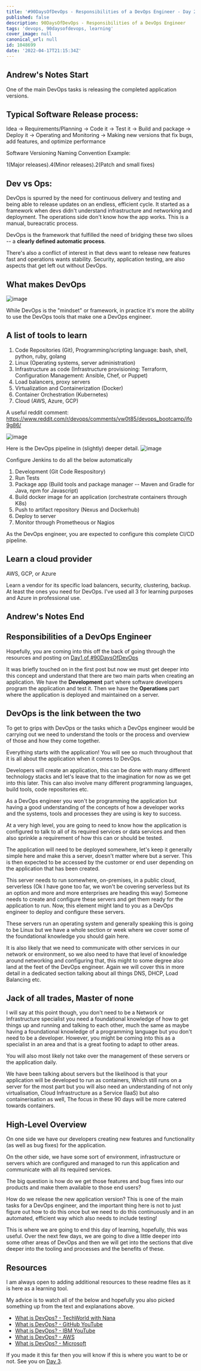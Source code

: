 ```yaml
---
title: '#90DaysOfDevOps - Responsibilities of a DevOps Engineer - Day 2'
published: false
description: 90DaysOfDevOps - Responsibilities of a DevOps Engineer
tags: 'devops, 90daysofdevops, learning'
cover_image: null
canonical_url: null
id: 1048699
date: '2022-04-17T21:15:34Z'
---
```


## Andrew's Notes Start

One of the main DevOps tasks is releasing the completed application versions.

## **Typical Software Release process:**

Idea -> Requirements/Planning -> Code it -> Test it -> Build and package -> Deploy it -> Operating and Monitoring -> Making new versions that fix bugs, add features, and optimize performance

Software Versioning Naming Convention Example:

1(Major releases).4(Minor releases).2(Patch and small fixes)


## **Dev vs Ops:**

DevOps is spurred by the need for continuous delivery and testing and being able to release updates on an endless, efficient cycle. It started as a framework when devs didn't understand infrastructure and networking and deployment. The operations side don't know how the app works. This is a manual, bureacratic process. 

DevOps is the framework that fulfilled the need of bridging these two siloes -- a **clearly defined automatic process**.

There's also a conflict of interest in that devs want to release new features fast and operations wants stability. Security, application testing, are also aspects that get left out without DevOps.

## **What makes DevOps**
![image](https://github.com/user-attachments/assets/c548bf4a-492e-4ba6-8a76-e1721d501b26)

While DevOps is the "mindset" or framework, in practice it's more the ability to use the DevOps tools that make one a DevOps engineer.

## A list of tools to learn
1. Code Repositories (Git), Programming/scripting language: bash, shell, python, ruby, golang
2. Linux (Operating systems, server administration)
3. Infrastructure as code (Infrastructure provisioning: Terraform, Configuration Management: Ansible, Chef, or Puppet)
4. Load balancers, proxy servers
5. Virtualization and Containerization (Docker)
6. Container Orchestration (Kubernetes)
7. Cloud (AWS, Azure, GCP)

A useful reddit comment: https://www.reddit.com/r/devops/comments/vw0t85/devops_bootcamp/ifo9g86/ 

![image](https://github.com/user-attachments/assets/34cabf36-7c3d-4a87-8e43-7727211f3d4a)


Here is the DevOps pipeline in (slightly) deeper detail.
![image](https://github.com/user-attachments/assets/4be186a2-706f-4763-9bec-0cce3b5a4110)

Configure Jenkins to do all the below automatically

1. Development (Git Code Respository)
2. Run Tests
3. Package app (Build tools and package manager -- Maven and Gradle for Java, npm for Javascript)
4. Build docker image for an application (orchestrate containers through K8s)
5. Push to artifact repository (Nexus and Dockerhub)
6. Deploy to server
7. Monitor through Prometheous or Nagios

As the DevOps engineer, you are expected to configure this complete CI/CD pipeline.

## Learn a cloud provider
AWS, GCP, or Azure

Learn a vendor for its specific load balancers, security, clustering, backup. At least the ones you need for DevOps. I've used all 3 for learning purposes and Azure in professional use.

## Andrew's Notes End


## Responsibilities of a DevOps Engineer

Hopefully, you are coming into this off the back of going through the resources and posting on [Day1 of #90DaysOfDevOps](day01.md)

It was briefly touched on in the first post but now we must get deeper into this concept and understand that there are two main parts when creating an application. We have the **Development** part where software developers program the application and test it. Then we have the **Operations** part where the application is deployed and maintained on a server.

## DevOps is the link between the two

To get to grips with DevOps or the tasks which a DevOps engineer would be carrying out we need to understand the tools or the process and overview of those and how they come together.

Everything starts with the application! You will see so much throughout that it is all about the application when it comes to DevOps.

Developers will create an application, this can be done with many different technology stacks and let's leave that to the imagination for now as we get into this later. This can also involve many different programming languages, build tools, code repositories etc.

As a DevOps engineer you won't be programming the application but having a good understanding of the concepts of how a developer works and the systems, tools and processes they are using is key to success.

At a very high level, you are going to need to know how the application is configured to talk to all of its required services or data services and then also sprinkle a requirement of how this can or should be tested.

The application will need to be deployed somewhere, let's keep it generally simple here and make this a server, doesn't matter where but a server. This is then expected to be accessed by the customer or end user depending on the application that has been created.

This server needs to run somewhere, on-premises, in a public cloud, serverless (Ok I have gone too far, we won't be covering serverless but its an option and more and more enterprises are heading this way) Someone needs to create and configure these servers and get them ready for the application to run. Now, this element might land to you as a DevOps engineer to deploy and configure these servers.

These servers run an operating system and generally speaking this is going to be Linux but we have a whole section or week where we cover some of the foundational knowledge you should gain here.

It is also likely that we need to communicate with other services in our network or environment, so we also need to have that level of knowledge around networking and configuring that, this might to some degree also land at the feet of the DevOps engineer. Again we will cover this in more detail in a dedicated section talking about all things DNS, DHCP, Load Balancing etc.

## Jack of all trades, Master of none

I will say at this point though, you don't need to be a Network or Infrastructure specialist you need a foundational knowledge of how to get things up and running and talking to each other, much the same as maybe having a foundational knowledge of a programming language but you don't need to be a developer. However, you might be coming into this as a specialist in an area and that is a great footing to adapt to other areas.

You will also most likely not take over the management of these servers or the application daily.

We have been talking about servers but the likelihood is that your application will be developed to run as containers, Which still runs on a server for the most part but you will also need an understanding of not only virtualisation, Cloud Infrastructure as a Service (IaaS) but also containerisation as well, The focus in these 90 days will be more catered towards containers.

## High-Level Overview

On one side we have our developers creating new features and functionality (as well as bug fixes) for the application.

On the other side, we have some sort of environment, infrastructure or servers which are configured and managed to run this application and communicate with all its required services.

The big question is how do we get those features and bug fixes into our products and make them available to those end users?

How do we release the new application version? This is one of the main tasks for a DevOps engineer, and the important thing here is not to just figure out how to do this once but we need to do this continuously and in an automated, efficient way which also needs to include testing!

This is where we are going to end this day of learning, hopefully, this was useful. Over the next few days, we are going to dive a little deeper into some other areas of DevOps and then we will get into the sections that dive deeper into the tooling and processes and the benefits of these.

## Resources

I am always open to adding additional resources to these readme files as it is here as a learning tool.

My advice is to watch all of the below and hopefully you also picked something up from the text and explanations above.

- [What is DevOps? - TechWorld with Nana](https://www.youtube.com/watch?v=0yWAtQ6wYNM)
- [What is DevOps? - GitHub YouTube](https://www.youtube.com/watch?v=kBV8gPVZNEE)
- [What is DevOps? - IBM YouTube](https://www.youtube.com/watch?v=UbtB4sMaaNM)
- [What is DevOps? - AWS](https://aws.amazon.com/devops/what-is-devops/)
- [What is DevOps? - Microsoft](https://docs.microsoft.com/en-us/devops/what-is-devops)

If you made it this far then you will know if this is where you want to be or not. See you on [Day 3](day03.md).
